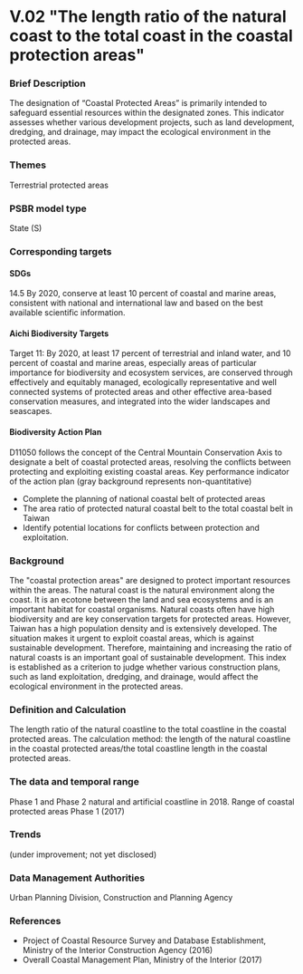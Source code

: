# V.02 "The length ratio of the natural coast to the total coast in the coastal protection areas"

<script type="text/javascript" src="http://cdn.mathjax.org/mathjax/latest/MathJax.js?config=TeX-AMS-MML_HTMLorMML"></script>

### Brief Description
The designation of “Coastal Protected Areas” is primarily intended to safeguard essential resources within the designated zones. This indicator assesses whether various development projects, such as land development, dredging, and drainage, may impact the ecological environment in the protected areas.

### Themes
Terrestrial protected areas
### PSBR model type
State (S)
### Corresponding targets
#### SDGs
14.5 By 2020, conserve at least 10 percent of coastal and marine areas, consistent with national and international law and based on the best available scientific information.
#### Aichi Biodiversity Targets
Target 11: By 2020, at least 17 percent of terrestrial and inland water, and 10 percent of coastal and marine areas, especially areas of particular importance for biodiversity and ecosystem services, are conserved through effectively and equitably managed, ecologically representative and well connected systems of protected areas and other effective area-based conservation measures, and integrated into the wider landscapes and seascapes.
#### Biodiversity Action Plan
D11050 follows the concept of the Central Mountain Conservation Axis to designate a belt of coastal protected areas, resolving the conflicts between protecting and exploiting existing coastal areas. Key performance indicator of the action plan (gray background represents non-quantitative)
* Complete the planning of national coastal belt of protected areas
* The area ratio of protected natural coastal belt to the total coastal belt in Taiwan
* Identify potential locations for conflicts between protection and exploitation.
### Background
The "coastal protection areas" are designed to protect important resources within the areas. The natural coast is the natural environment along the coast. It is an ecotone between the land and sea ecosystems and is an important habitat for coastal organisms. Natural coasts often have high biodiversity and are key conservation targets for protected areas. However, Taiwan has a high population density and is extensively developed. The situation makes it urgent to exploit coastal areas, which is against sustainable development. Therefore, maintaining and increasing the ratio of natural coasts is an important goal of sustainable development. This index is established as a criterion to judge whether various construction plans, such as land exploitation, dredging, and drainage, would affect the ecological environment in the protected areas.
### Definition and Calculation
The length ratio of the natural coastline to the total coastline in the coastal protected areas. The calculation method: the length of the natural coastline in the coastal protected areas/the total coastline length in the coastal protected areas.
### The data and temporal range
Phase 1 and Phase 2 natural and artificial coastline in 2018. Range of coastal protected areas Phase 1 (2017)
### Trends
(under improvement; not yet disclosed)
### Data Management Authorities
Urban Planning Division, Construction and Planning Agency
### References
* Project of Coastal Resource Survey and Database Establishment, Ministry of the Interior Construction Agency (2016)
* Overall Coastal Management Plan, Ministry of the Interior (2017)
